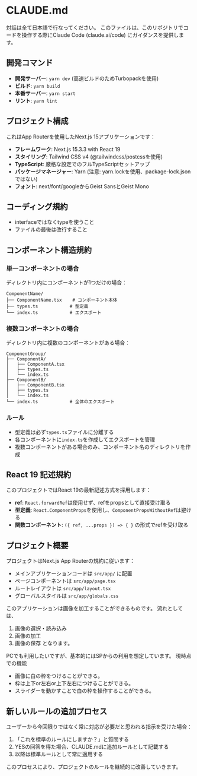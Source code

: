 # CLAUDE.md

対話は全て日本語で行なってください。
このファイルは、このリポジトリでコードを操作する際にClaude Code (claude.ai/code) にガイダンスを提供します。

## 開発コマンド

- **開発サーバー**: `yarn dev` (高速ビルドのためTurbopackを使用)
- **ビルド**: `yarn build`
- **本番サーバー**: `yarn start`
- **リント**: `yarn lint`

## プロジェクト構成

これはApp Routerを使用したNext.js 15アプリケーションです：
- **フレームワーク**: Next.js 15.3.3 with React 19
- **スタイリング**: Tailwind CSS v4 (@tailwindcss/postcssを使用)
- **TypeScript**: 厳格な設定でのフルTypeScriptセットアップ  
- **パッケージマネージャー**: Yarn (注意: yarn.lockを使用、package-lock.jsonではない)
- **フォント**: next/font/googleからGeist SansとGeist Mono

## コーディング規約
- interfaceではなくtypeを使うこと
- ファイルの最後は改行すること

## コンポーネント構造規約

### 単一コンポーネントの場合
ディレクトリ内にコンポーネントが1つだけの場合：
```
ComponentName/
├── ComponentName.tsx    # コンポーネント本体
├── types.ts            # 型定義
└── index.ts            # エクスポート
```

### 複数コンポーネントの場合
ディレクトリ内に複数のコンポーネントがある場合：
```
ComponentGroup/
├── ComponentA/
│   ├── ComponentA.tsx
│   ├── types.ts
│   └── index.ts
├── ComponentB/
│   ├── ComponentB.tsx
│   ├── types.ts
│   └── index.ts
└── index.ts            # 全体のエクスポート
```

### ルール
- 型定義は必ず`types.ts`ファイルに分離する
- 各コンポーネントに`index.ts`を作成してエクスポートを管理
- 複数コンポーネントがある場合のみ、コンポーネント名のディレクトリを作成

## React 19 記述規約

このプロジェクトではReact 19の最新記述方式を採用します：
- **ref**: `React.forwardRef`は使用せず、refをpropsとして直接受け取る
- **型定義**: `React.ComponentProps`を使用し、`ComponentPropsWithoutRef`は避ける
- **関数コンポーネント**: `({ ref, ...props }) => { }` の形式でrefを受け取る

## プロジェクト概要
プロジェクトはNext.js App Routerの規約に従います：
- メインアプリケーションコードは `src/app/` に配置
- ページコンポーネントは `src/app/page.tsx`
- ルートレイアウトは `src/app/layout.tsx`
- グローバルスタイルは `src/app/globals.css`

このアプリケーションは画像を加工することができるものです。
流れとしては、
1. 画像の選択・読み込み
2. 画像の加工
3. 画像の保存
となります。

PCでも利用したいですが、基本的にはSPからの利用を想定しています。
現時点での機能
- 画像に白の枠をつけることができる。
- 枠は上下or左右or上下左右につけることができる。
- スライダーを動かすことで白の枠を操作することができる。


## 新しいルールの追加プロセス

ユーザーから今回限りではなく常に対応が必要だと思われる指示を受けた場合：

1. 「これを標準のルールにしますか？」と質問する
2. YESの回答を得た場合、CLAUDE.mdに追加ルールとして記載する
3. 以降は標準ルールとして常に適用する

このプロセスにより、プロジェクトのルールを継続的に改善していきます。

